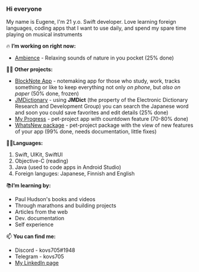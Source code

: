 ### Hi everyone

My name is Eugene, I'm 21 y.o. Swift developer. Love learning foreign languages, coding apps that I want to use daily, and spend my spare time playing on musical instruments

🔥 **I’m working on right now:**
 - [Ambience](https://github.com/kovs705/Ambience) - Relaxing sounds of nature in you pocket (25% done)

🙋‍♂️ **Other projects:**
 - [BlockNote App](https://github.com/kovs705/BlockNote-app) - notemaking app for those who study, work, tracks something or like to keep everything not only _on phone_, but _also on paper_ (50% done, frozen)
 - [JMDictionary](https://github.com/kovs705/JMDictionary) - using **JMDict** (the property of the Electronic Dictionary Research and Development Group) you can search the Japanese word and soon you could save favorites and edit details (25% done)
 - [My Progress](https://github.com/kovs705/My-progress) - pet-project app with countdown feature (70-80% done)
 - [WhatsNew package](https://github.com/kovs705/WhatsNewPack) - pet-project package with the view of new features of your app (99% done, needs documentation, little fixes)
 
 👨‍💻**Languages:**
 1. Swift, UIKit, SwiftUI
 2. Objective-C (reading)
 2. Java (used to code apps in Android Studio)
 3. Foreign languges: Japanese, Finnish and English

 📚**I’m learning by:**
- Paul Hudson's books and videos
- Through marathons and building projects
- Articles from the web
- Dev. documentation
- Self experience

📫 **You can find me:**
 - Discord - kovs705#1948
 - Telegram - kovs705
 - [My LinkedIn page](https://LinkedIn.com/kovs705)

